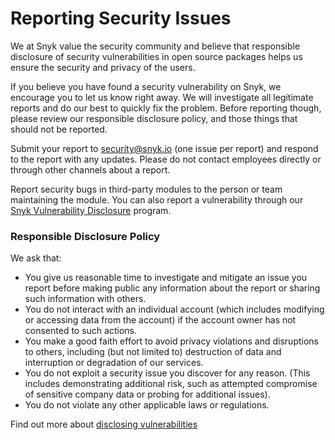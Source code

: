 # Reporting Security Issues

We at Snyk value the security community and believe that responsible disclosure of security vulnerabilities in open source packages helps us ensure the security and privacy of the users.

If you believe you have found a security vulnerability on Snyk, we encourage you to let us know right away. We will investigate all legitimate reports and do our best to quickly fix the problem. Before reporting though, please review our responsible disclosure policy, and those things that should not be reported.

Submit your report to security@snyk.io (one issue per report) and respond to the report with any updates. Please do not contact employees directly or through other channels about a report.

Report security bugs in third-party modules to the person or team maintaining the module. You can also report a vulnerability through our [Snyk Vulnerability Disclosure](https://docs.google.com/a/snyk.io/forms/d/e/1FAIpQLSemwgWZ0JgK1ZULKhy9DZCQ5KulbLEldvmokAuRtt-_nrqNlA/viewform) program.

### Responsible Disclosure Policy

We ask that:

- You give us reasonable time to investigate and mitigate an issue you report before making public any information about the report or sharing such information with others.
- You do not interact with an individual account (which includes modifying or accessing data from the account) if the account owner has not consented to such actions.
- You make a good faith effort to avoid privacy violations and disruptions to others, including (but not limited to) destruction of data and interruption or degradation of our services.
- You do not exploit a security issue you discover for any reason. (This includes demonstrating additional risk, such as attempted compromise of sensitive company data or probing for additional issues).
- You do not violate any other applicable laws or regulations.

Find out more about [disclosing vulnerabilities](https://docs.snyk.io/more-info/disclosing-vulnerabilities)
